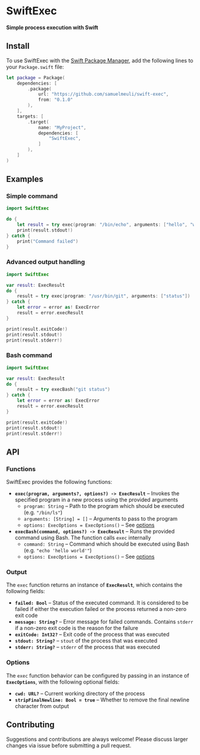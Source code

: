# SwiftExec

**Simple process execution with Swift**

## Install

To use SwiftExec with the [Swift Package Manager](https://swift.org/package-manager), add the following lines to your `Package.swift` file:

```swift
let package = Package(
	dependencies: [
		.package(
			url: "https://github.com/samuelmeuli/swift-exec",
			from: "0.1.0"
		),
	],
	targets: [
		.target(
			name: "MyProject",
			dependencies: [
				"SwiftExec",
			]
		),
	]
)
```

## Examples

### Simple command

```swift
import SwiftExec

do {
	let result = try exec(program: "/bin/echo", arguments: ["hello", "world"])
	print(result.stdout!)
} catch {
	print("Command failed")
}
```

### Advanced output handling

```swift
import SwiftExec

var result: ExecResult
do {
	result = try exec(program: "/usr/bin/git", arguments: ["status"])
} catch {
	let error = error as! ExecError
	result = error.execResult
}

print(result.exitCode!)
print(result.stdout!)
print(result.stderr!)
```

### Bash command

```swift
import SwiftExec

var result: ExecResult
do {
	result = try execBash("git status")
} catch {
	let error = error as! ExecError
	result = error.execResult
}

print(result.exitCode!)
print(result.stdout!)
print(result.stderr!)
```

## API

### Functions

SwiftExec provides the following functions:

- **`exec(program, arguments?, options?) -> ExecResult`** – Invokes the specified program in a new process using the provided arguments
  - `program: String` – Path to the program which should be executed (e.g. `"/bin/ls"`)
  - `arguments: [String] = []` – Arguments to pass to the program
  - `options: ExecOptions = ExecOptions()` – See [options](#options)
- **`execBash(command, options?) -> ExecResult`** – Runs the provided command using Bash. The function calls `exec` internally
  - `command: String` – Command which should be executed using Bash (e.g. `"echo 'hello world'"`)
  - `options: ExecOptions = ExecOptions()` – See [options](#options)

### Output

The `exec` function returns an instance of **`ExecResult`**, which contains the following fields:

- **`failed: Bool`** – Status of the executed command. It is considered to be failed if either the execution failed or the process returned a non-zero exit code
- **`message: String?`** – Error message for failed commands. Contains `stderr` if a non-zero exit code is the reason for the failure
- **`exitCode: Int32?`** – Exit code of the process that was executed
- **`stdout: String?`** – `stout` of the process that was executed
- **`stderr: String?`** – `stderr` of the process that was executed

### Options

The `exec` function behavior can be configured by passing in an instance of **`ExecOptions`**, with the following optional fields:

- **`cwd: URL?`** – Current working directory of the process
- **`stripFinalNewline: Bool = true`** – Whether to remove the final newline character from output

## Contributing

Suggestions and contributions are always welcome! Please discuss larger changes via issue before submitting a pull request.
